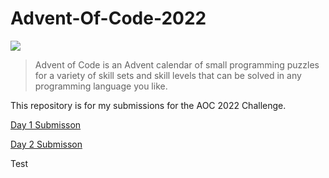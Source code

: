 # Advent-Of-Code-2022
![](https://i.imgur.com/waxVImv.png)

>Advent of Code is an Advent calendar of small programming puzzles for a variety of skill sets and skill levels that can be solved in any programming language you like.

This repository is for my submissions for the AOC 2022 Challenge.

[Day 1 Submisson](https://github.com/Taylor150/Advent-Of-Code-2022/tree/main/Day%201)

[Day 2 Submisson](https://github.com/Taylor150/Advent-Of-Code-2022/tree/main/Day%202)

Test